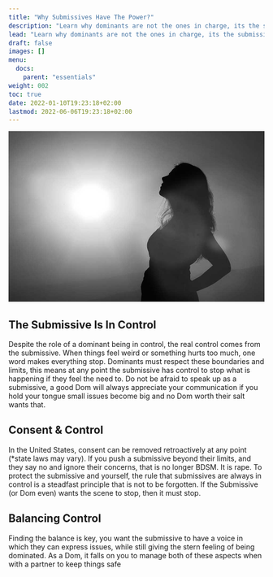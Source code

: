 ```yaml
---
title: "Why Submissives Have The Power?"
description: "Learn why dominants are not the ones in charge, its the submissive that has the true power in BDSM dynamics."
lead: "Learn why dominants are not the ones in charge, its the submissive that has the true power in BDSM dynamics."
draft: false
images: []
menu:
  docs:
    parent: "essentials"
weight: 002
toc: true
date: 2022-01-10T19:23:18+02:00
lastmod: 2022-06-06T19:23:18+02:00
---
```


![Image](women-1898499_960_720.jpg)

## The Submissive Is In Control

Despite the role of a dominant being in control, the real control comes from the submissive. When things feel weird or something hurts too much, one word makes everything stop. Dominants must respect these boundaries and limits, this means at any point the submissive has control to stop what is happening if they feel the need to. Do not be afraid to speak up as a submissive, a good Dom will always appreciate your communication if you hold your tongue small issues become big and no Dom worth their salt wants that.

## Consent & Control

In the United States, consent can be removed retroactively at any point (*state laws may vary). If you push a submissive beyond their limits, and they say no and ignore their concerns, that is no longer BDSM. It is rape. To protect the submissive and yourself, the rule that submissives are always in control is a steadfast principle that is not to be forgotten. If the Submissive (or Dom even) wants the scene to stop, then it must stop.

## Balancing Control

Finding the balance is key, you want the submissive to have a voice in which they can express issues, while still giving the stern feeling of being dominated. As a Dom, it falls on you to manage both of these aspects when with a partner to keep things safe
